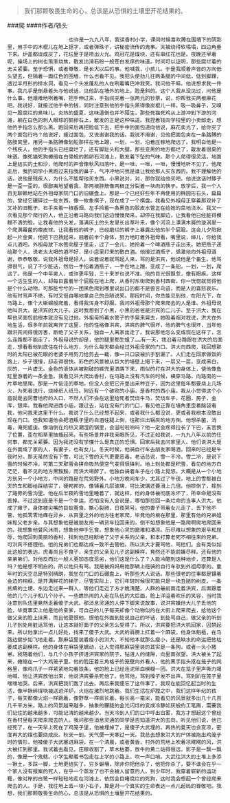 > 我们那颗敬畏生命的心，总该是从恐惧的土壤里开花结果的。

###爬
####作者/铁头

						也许是一九九八年，我读香村小学，课间时候喜欢蹲在围墙下的阴影里，用手中的木棍儿在地上抠字，或者弹珠子，讲秘密流传的鬼事。天被烧得软塌塌，四边角垂下来。炉盖都烧成灰了，花坛里于是喷出火光。鸡冠花是煤块，还有串红花也是。夜晚还早着呢，操场上的树也渐渐烧焦，散发出滑石粉一般苍白发痒的味道。时间可以证明，那些腐烂着的无关紧要。至于恐惧，或者尊敬，是长大以后的事。他喊我，小孩儿。于是我顺着声音的方向低头望去，但隔着一面红色的围墙，什么也看不见。我把头使劲儿往两条腿的中间低，低到脚踝，透过半月形的排水洞，看见一个头发蓬乱的人在咧着嘴巴冲我笑。我问他干嘛。他说想求我一件事。我几乎是倒悬着头与他说话，见他趴在墙外的地上，脸是斜的。这个人我从没见过，问他是什么事。他艰难地咧着嘴，把手伸过来，手指间夹着一张两元的钞票，说，你帮我买两根麻花吧。我说好，就接过他手中的钱，同时注意到他的手指头黑得像炭棍儿一样。吸一吸鼻子，又嗅见一股腐烂的臭味儿。炎热的盛夏，这味道倒也并不陌生，那些死猫死鸡从上游冲到下游的河滩，躺在白色的刺人眼球的鹅卵石上，散发的正是这种味道。我捏着钱向学校里的小卖部走，想他的手指怎么那么黑。跑回来后再把脸低下去，把手中的面包递向他说，麻花卖光了，给你买了两个面包行吗？他说好，接过面包，又说谢谢我的话。我说不用谢，见他把面包夹在一条胳膊的胳肢窝里，用另一条胳膊像划船那样在地上蹭，一划，一划，沿着庄稼地爬远了。我明白他是一个残疾人，他的手指头已经腐烂了，还有脚趾头和大腿，那些变黑的地方都烂了，散发着很臭的味道。像死猫死狗蜷缩在白骨般的鹅卵石河滩上，散发着下坠的气味。那个人爬得很灵活，地面上是结实的土和沙，他爬时的声音像秋风扫落叶，是一咝，一咝，一咝，慢慢地听不见了。他爬走后，我的同学小黑跑过来指我的鼻子，气冲冲地问我是谁让我给那人买东西的。我不理解他的话，说他是残疾人，为什么不能帮他买东西。小黑说对，对，那你就给他买吧。他说这话时脖子是一歪一歪的，很鄙夷地望着我，那两根脖筋像两根正分裂着一块肉的筷子。放学后，我一个人百无聊赖地站在外祖母家院门口的旧碾盘上。那是一个已经好些年不再使用的椭圆形石头，扁扁的，曾经它碾碎过一些东西，像一枚象棋子，现在成了一个棋盘。我看见外祖母正穿着那双补了又补的旧靴子，右手夹着一根香烟，左手拎着一条黑色的胶皮水管正在给她的菜地浇水。我又一次看见那个爬行的人，他正沿着马路向我们这边慢慢爬来，却停在我脚边，让我看他已经脏得模糊不清的脸。让我看他的头发，落满灰土的头发里长出草叶来，像个河流上漂满木屑的漩涡里一个爬满霉菌的瘪皮球。让我看他的裤子，已经磨烂的裤子上暴露出他的半个屁股。这会儿夕阳掀起一片金黄，他把下巴扬起来，翘着前半个身体，努力地盯着外祖母看，嘴里说，婶儿，你给我点儿酒吧。外祖母放下水管向屋子里走，过了一会儿，她拎着一个啤酒瓶子走出来。她把瓶子递给那个人，说老太太喝的酒不好，是小店里打来的散白酒。他接过酒瓶子，感激地向外祖母道谢，恭恭敬敬，说我外祖母是好人。说着说着就骂起人来，骂的是洪宾，他说他是个畜生。他骂得很气，说了不少脏话，然后一手掐着酒瓶子，一手在地上蹭，变成了一条船，一划，一划，爬远了。他是一个中年男人，或许更年轻，三十来岁也说不准。他的目光很飘忽，像有眼疾。这样一个活生生的人，却每日露着半个屁股在地上爬，从香村东街爬到香村西街。你一恍惚就觉得他是个什么动物，可那脏兮兮的一团黑色爬到哪里说出口的都不是兽言鸟语，而是人的喜怒哀乐。他有时骂声不绝，有时又很自嘲地拿自己的丑陋说笑。那段时间，你总能见到他，在阳光下，在马路上，像个大蜥蜴般爬着，看得我浑身不舒服。我问外祖母那个爬来爬去的人是谁。外祖母说他叫洪大，是洪宾的大儿子。这时我想到了小黑，小黑的爸爸是洪宾的二儿子。至于洪大，我在帮他买面包前根本就没有见过他。外祖母拎着水管子的手晃来晃去，她吸着烟对我说，洪大在外地生活，很多年前就离开了这里，他的性格像洪宾，洪宾的脾气很坏，他的脾气也很坏，当年他跟洪宾闹得很厉害，断绝了父子关系，独自一人离家出走了。我说那他怎么变成现在这样了，怎么连路都不能走了。外祖母说的却是，他的腿里都生蛆了……有一天，我沿着马路跟在洪大的后面走，想看看他到底住在什么地方，为什么每天都会经过外祖母家的门口。洪大向西爬，我回想那时的太阳已被花眼的老婆子用剪刀给剪去一截，像一只口袋被扒手割漏了。人们走在回家做饭的路上，步子很慢，却走得很快。彩色的风景被从巨大的墙壁上揭下来，一层又一层，变成黑白，灰的，一片虚无。金色的液体从被割破的裤兜里洒落下来，雨似的打在洪大的身体上，使他像鱼缸里游着的一条金鱼。我看见洪大爬出香村，在马路上没有汽车的时候，横穿马路，向路南的一片草地里爬。那是一片低洼的草地，但没人会把它开垦出来种豆子，因为这里每年都要烧上几场火，为死者送行，烧掉纸人纸马。附近有一个破败的小庙，是香村的西小庙。我从小觉得这个小庙就是去阴曹地府的入口，不然人们不会在这里给死者焚烧牛马，焚烧车子，花圈，房子，金库，银库。我看他爬进西小庙，跟过去，站在没有门的门口，看见他正靠在墙角里歪着脑袋看我，他问我来这里干什么。我说了什么已经想不起来，或者我什么都没说，更或者我根本没敢出现在门口。但我知道他会把酒瓶子里的白酒往腿上倒，往那烂出锅灰的地方倒。他想杀菌，消毒，淹死蛆虫。像油倒在灼热又潮湿的锅里，会滋啦啦响吗？他一定会疼得拉长了下巴，五官换了位置，歪在稻草里抽搐起来。有些场景并非我亲眼所见，不过正如我说，一九九八年以前的任何事，都无关紧要。因为我还没有学懂什么是真正的恐惧。回家后我去问家里人。他们说洪大是在外面成了家的人，有妻子，也有女儿。冬天时候，他骑自行车去朋友家喝酒，回来时已经是午夜时分。那天虽然没有下雪，可比下雪的天气更要恶毒。老话总说，雪一不冷，雪二冷，是说下雪的时候不冷，可第二天那雪会拼命吸热使空气变得很锋利。地上到处都是积雪，看见的地方白茫茫，看不见的地方黑黢黢。而洪大喝醉了。他独自骑着车子在小路上晃悠。大概是从一个小地方到另一个小地方，中间的路是在荒郊野外。小地方晚间车少，尤其过了午夜，地上的雪都被白天的车和脚给踩结实了，硬邦邦的，像铺着几层玻璃，可比玻璃还要滑上几倍。他摔倒了，摔到了路旁的雪沟里。他在后半夜的雪地里睡着了，就这样，他的身体被彻底冻坏了，所幸命是没有丢掉。不过这到底是不是一个幸运，恐怕没有人会说是，哪怕那捡回一条烂命的当事人洪大。他成了瘫子，身体被尖嘴的巨蚁蚕食，撕心裂肺，日夜哭号。他的妻子带着女儿走了，丢下他不管。他孤零零地瘫在异乡，从百里之外的地方往老家爬，毕竟他的根在那里，那里有他的兄弟姐妹和父老乡亲。与其想象他是被朋友用一辆货车拉回来的，倒不如想象他是一路爬啊爬地爬回来的。我想象他餐风沐雨，想象他伸手乞食，想象他心灵的磨难和凄凉。历尽难以想象的艰辛和屈辱，他爬回到美丽的香村，找到他已经断绝了父子关系的父亲，和本打算老死不相往来的兄弟。可洪宾不搭理他。他的兄弟们也都达成一致不去管他。所以洪大才要骂他，骂他们。会有类似如此这般的表达，虎毒尚且不食子，亲生的父亲见儿子这副模样，竟然还不能前嫌尽释。还有他的亲弟弟们，对他反而比一般人更加态度恶劣，他们这是什么了？人能冷酷到这种地步，还算是人吗？他是想不明白的，所以他只有骂。我是被妈妈用她那辆上班骑的自行车驮到外祖母家的。童年时的天空总是特别晴朗，我坐在门口的石碾盘上，听那些大人说话。那些很老的往事都是镶着金边的相框，是开满鲜花的梯子，尽管实际上，它们年轻时候很可能只是一块丑陋的树皮，一条贫瘠的土埂。东边走过来一群人，等他们走近了方才瞧清楚。人群的最前面走着洪宾，后面跟着他的几个儿子和几个孙子。一些瞧热闹的人走在队伍的大后面，脸上洋溢着欢乐的笑容，当时我注意到队伍里竟然走着傻子大武。那消息灵通的人停下脚来说故事，说洪宾嫌他大儿子丢他的脸，毕竟事实上他是他的亲爹，可自己的儿子每天却像个动物似的在大街上爬来爬去，给他这个做父亲的脸上抹黑，而且他更恨他，恨他在外面到处说自己的坏话，到处骂自己，做父亲的听到儿子到处用脏话骂他，让这本就好面子的父亲怎么受得了。所以，洪宾要把洪大抓回家，囚禁起来。所以他拿出一点儿好处，找来了傻子大武。大武的肩膀上扛着一个麻袋，他身体魁梧，在马路边健步如飞地走着。那麻袋里装着瘦小的洪大，不知他本就那么瘦小，还是缺水的命运把他枯萎成这副模样。他的身体在麻袋里蠕动，让人觉得那麻袋里装的其实是一条狗，或者一头小猪崽。我随着他们，与几个小孩子挤进洪宾家的院子，钻进人的缝隙，向里面张望。洪大被关了起来，蜷缩在一个大鸡笼子里。他的脸压着三角格子的笼壁向外看人，他的黑手指头抠在笼子的网格里，像鸡爪子一样紧紧地勾着铁条，他的脸上已经连泥带血模糊一团。洪大在笼子里声嘶力竭地喊，他让洪宾放他出来，他说洪宾要杀死他了。他骂他，骂到嗓子发不出声，骂到趴在笼子里嘿嘿地哭。后来，洪宾把我们轰了出去。再后来我便忘了这件事了。我现在能回忆起当时的生活，像半锹碎煤块被送进洋炉，火焰在激烈地跳着。我们生活在炉膛之中，我们这样年纪的孩子，每天都像火焰一样跳着，像野草一样疯长着。每长高一毫米，能看见的风景就多出几十几百几千平方米。路上的风景越来越多，抽象的朦胧的金光闪烁的变成冷静如灰般的工笔画，需要我们记住的越来越多，可能记清的越来越少。当天冷到人们的口中呼出白雾，我方才想起这个曾经在香村里每天爬来爬去的人。我问那些消息灵通的同学是否知道洪大的去向，听见他们说，他已经死了，在一天早上死在了鸡笼子里，他被埋掉了，是傻子大武埋的。再热的夏天也会变凉，密度再大的煤也要烧成灰。秋天一到，天气便一天寒过一天。我总去想象洪大的尸体被拖出鸡笼子时的情形，他被傻子大武塞进麻袋，在一个清晨，或者黄昏，村外的荒地上吹着凉飕飕的风，洪大被扛到那里。我试着去看见，庄稼收割了，草木枯萎，放牛的黄二站得很远，影子是一飘一飘的，像是一个鬼魅。小学生颠着书包走在上学的小路上，吹一声口哨。大武往洪大的土堆上多添一锹土，多踩一脚，土地更结实了。穷乡僻壤，除非你把他杀了，他把你杀了，要不谁会在乎一个家人没有报案的死人，在乎一个蒸发了也不会被人留意的人。到少年时，我穿着崭新的运动鞋，像对岸的白鹭一样轻轻地走在河滩上，依然会目睹腐烂的死狗，这时我会想起一个曾经爬来爬去的人。于是，我往地上丢一块小石子，算是对一个真实的生命表达一点儿起码的尊敬吧。我想，我们那颗敬畏生命的心，总该是从恐惧的土壤里开花结果的。			  		